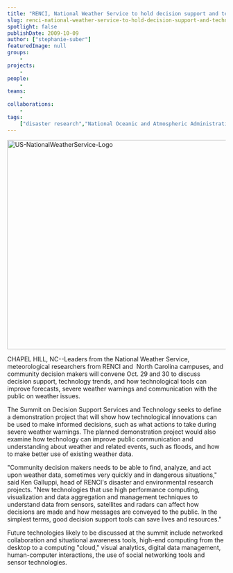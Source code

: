 ```yaml
---
title: "RENCI, National Weather Service to hold decision support and technology summit"
slug: renci-national-weather-service-to-hold-decision-support-and-technology-summit
spotlight: false
publishDate: 2009-10-09
author: ["stephanie-suber"]
featuredImage: null
groups:
    - 
projects:
    - 
people:
    - 
teams: 
    - 
collaborations:
    - 
tags:
    ["disaster research","National Oceanic and Atmospheric Administration (NOAA)","NOAA"]
---
```

<p><img class="alignleft size-full wp-image-4245" title="US-NationalWeatherService-Logo" src="https://www.renci.org/wp-content/uploads/2009/10/US-NationalWeatherService-Logo.jpg" alt="US-NationalWeatherService-Logo" width="630" height="481" /></p>

<p>CHAPEL HILL, NC--Leaders from the National Weather Service, meteorological researchers from RENCI and  North Carolina campuses, and community decision makers will convene Oct. 29 and 30 to discuss decision support, technology trends, and how technological tools can improve forecasts, severe weather warnings and communication with the public on weather issues.</p>

<p>The Summit on Decision Support Services and Technology seeks to define a demonstration project that will show how technological innovations can be used to make informed decisions, such as what actions to take during severe weather warnings. The planned demonstration project would also examine how technology can improve public communication and understanding about weather and related events, such as floods, and how to make better use of existing weather data.</p>

<p>"Community decision makers needs to be able to find, analyze, and act upon weather data, sometimes very quickly and in dangerous situations," said Ken Galluppi, head of RENCI's disaster and environmental research projects. "New technologies that use high performance computing, visualization and data aggregation and management techniques to understand data from sensors, satellites and radars can affect how decisions are made and how messages are conveyed to the public. In the simplest terms, good decision support tools can save lives and resources."</p>

<p>Future technologies likely to be discussed at the summit include networked collaboration and situational awareness tools, high-end computing from the desktop to a computing "cloud," visual analytics, digital data management, human-computer interactions, the use of social networking tools and sensor technologies.</p>

